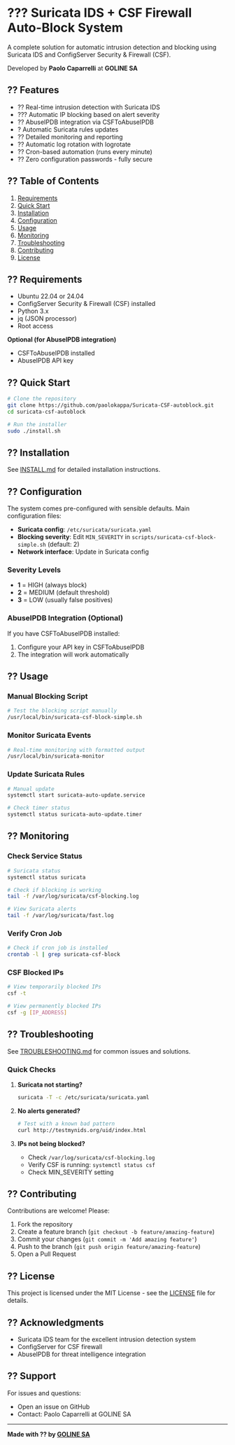 # ??? Suricata IDS + CSF Firewall Auto-Block System

A complete solution for automatic intrusion detection and blocking using Suricata IDS and ConfigServer Security & Firewall (CSF).

Developed by **Paolo Caparrelli** at **GOLINE SA**

## ?? Features

- ?? Real-time intrusion detection with Suricata IDS
- ??? Automatic IP blocking based on alert severity
- ?? AbuseIPDB integration via CSFToAbuseIPDB
- ? Automatic Suricata rules updates
- ?? Detailed monitoring and reporting
- ?? Automatic log rotation with logrotate
- ?? Cron-based automation (runs every minute)
- ?? Zero configuration passwords - fully secure

## ?? Table of Contents

1. [Requirements](#-requirements)
2. [Quick Start](#-quick-start)
3. [Installation](#-installation)
4. [Configuration](#-configuration)
5. [Usage](#-usage)
6. [Monitoring](#-monitoring)
7. [Troubleshooting](#-troubleshooting)
8. [Contributing](#-contributing)
9. [License](#-license)

## ?? Requirements

- Ubuntu 22.04 or 24.04
- ConfigServer Security & Firewall (CSF) installed
- Python 3.x
- jq (JSON processor)
- Root access

**Optional (for AbuseIPDB integration)**
- CSFToAbuseIPDB installed
- AbuseIPDB API key

## ?? Quick Start

```bash
# Clone the repository
git clone https://github.com/paolokappa/Suricata-CSF-autoblock.git
cd suricata-csf-autoblock

# Run the installer
sudo ./install.sh
```

## ?? Installation

See [INSTALL.md](docs/INSTALL.md) for detailed installation instructions.

## ?? Configuration

The system comes pre-configured with sensible defaults. Main configuration files:

- **Suricata config**: `/etc/suricata/suricata.yaml`
- **Blocking severity**: Edit `MIN_SEVERITY` in `scripts/suricata-csf-block-simple.sh` (default: 2)
- **Network interface**: Update in Suricata config

### Severity Levels

- **1** = HIGH (always block)
- **2** = MEDIUM (default threshold)
- **3** = LOW (usually false positives)

### AbuseIPDB Integration (Optional)

If you have CSFToAbuseIPDB installed:
1. Configure your API key in CSFToAbuseIPDB
2. The integration will work automatically

## ?? Usage

### Manual Blocking Script

```bash
# Test the blocking script manually
/usr/local/bin/suricata-csf-block-simple.sh
```

### Monitor Suricata Events

```bash
# Real-time monitoring with formatted output
/usr/local/bin/suricata-monitor
```

### Update Suricata Rules

```bash
# Manual update
systemctl start suricata-auto-update.service

# Check timer status
systemctl status suricata-auto-update.timer
```

## ?? Monitoring

### Check Service Status

```bash
# Suricata status
systemctl status suricata

# Check if blocking is working
tail -f /var/log/suricata/csf-blocking.log

# View Suricata alerts
tail -f /var/log/suricata/fast.log
```

### Verify Cron Job

```bash
# Check if cron job is installed
crontab -l | grep suricata-csf-block
```

### CSF Blocked IPs

```bash
# View temporarily blocked IPs
csf -t

# View permanently blocked IPs
csf -g [IP_ADDRESS]
```

## ?? Troubleshooting

See [TROUBLESHOOTING.md](docs/TROUBLESHOOTING.md) for common issues and solutions.

### Quick Checks

1. **Suricata not starting?**
   ```bash
   suricata -T -c /etc/suricata/suricata.yaml
   ```

2. **No alerts generated?**
   ```bash
   # Test with a known bad pattern
   curl http://testmynids.org/uid/index.html
   ```

3. **IPs not being blocked?**
   - Check `/var/log/suricata/csf-blocking.log`
   - Verify CSF is running: `systemctl status csf`
   - Check MIN_SEVERITY setting

## ?? Contributing

Contributions are welcome! Please:

1. Fork the repository
2. Create a feature branch (`git checkout -b feature/amazing-feature`)
3. Commit your changes (`git commit -m 'Add amazing feature'`)
4. Push to the branch (`git push origin feature/amazing-feature`)
5. Open a Pull Request

## ?? License

This project is licensed under the MIT License - see the [LICENSE](LICENSE) file for details.

## ?? Acknowledgments

- Suricata IDS team for the excellent intrusion detection system
- ConfigServer for CSF firewall
- AbuseIPDB for threat intelligence integration

## ?? Support

For issues and questions:
- Open an issue on GitHub
- Contact: Paolo Caparrelli at GOLINE SA

---

**Made with ?? by [GOLINE SA](https://www.goline.ch)**
